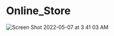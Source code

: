 # Online_Store
![Screen Shot 2022-05-07 at 3 41 03 AM](https://user-images.githubusercontent.com/105101633/167250839-fbc7a527-26d7-456d-9828-1a717a976e7d.png)
